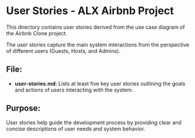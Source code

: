 # User Stories - ALX Airbnb Project

This directory contains user stories derived from the use case diagram of the Airbnb Clone project.

The user stories capture the main system interactions from the perspective of different users (Guests, Hosts, and Admins).

## File:

- **user-stories.md**: Lists at least five key user stories outlining the goals and actions of users interacting with the system.

## Purpose:

User stories help guide the development process by providing clear and concise descriptions of user needs and system behavior.
